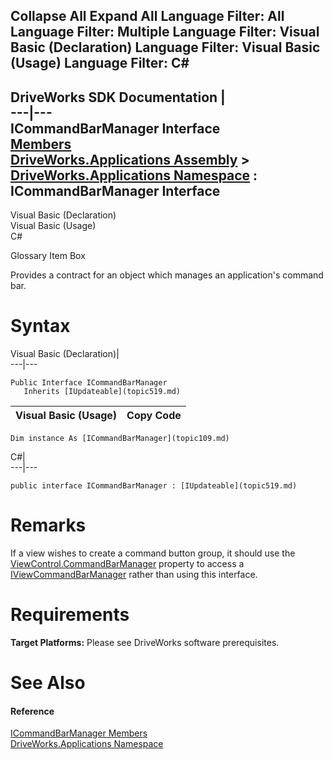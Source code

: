Collapse All Expand All Language Filter: All  Language Filter: Multiple  Language Filter: Visual Basic (Declaration) Language Filter: Visual Basic (Usage) Language Filter: C#  
---  
DriveWorks SDK Documentation  |   
---|---  
ICommandBarManager Interface   
[Members](topic110.md)   
[DriveWorks.Applications Assembly](topic13.md) > [DriveWorks.Applications Namespace](topic16.md) : ICommandBarManager Interface  
---  
  
Visual Basic (Declaration)    
Visual Basic (Usage)    
C# 

Glossary Item Box

Provides a contract for an object which manages an application's command bar. 

# Syntax

Visual Basic (Declaration)|   
---|---  
      
    
    Public Interface ICommandBarManager 
       Inherits [IUpdateable](topic519.md)   
  
Visual Basic (Usage)| Copy Code  
---|---  
      
    
    Dim instance As [ICommandBarManager](topic109.md)  
  
C#|   
---|---  
      
    
    public interface ICommandBarManager : [IUpdateable](topic519.md)    
  
# Remarks

If a view wishes to create a command button group, it should use the [ViewControl.CommandBarManager](topic1142.md) property to access a [IViewCommandBarManager](topic543.md) rather than using this interface.

# Requirements

**Target Platforms:** Please see DriveWorks software prerequisites.

# See Also

#### Reference

[ICommandBarManager Members](topic110.md)   
[DriveWorks.Applications Namespace](topic16.md)


